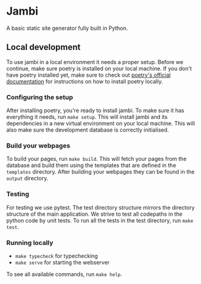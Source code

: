 # Jambi

A basic static site generator fully built in Python.

## Local development

To use jambi in a local environment it needs a proper setup. Before we continue, make sure poetry is installed on your local machine.
If you don't have poetry installed yet, make sure to check out [poetry's official documentation](https://python-poetry.org/docs/) for instructions on how to install poetry locally.

### Configuring the setup
After installing poetry, you're ready to install jambi. To make sure it has everything it needs, run `make setup`.
This will install jambi and its dependencies in a new virtual environment on your local machine.
This will also make sure the development database is correctly initialised.

### Build your webpages
To build your pages, run `make build`. 
This will fetch your pages from the database and build them using the templates that are defined in the `templates` directory.
After building your webpages they can be found in the `output` directory.

### Testing
For testing we use pytest. The test directory structure mirrors the directory structure of the main application. We strive to test all codepaths in the python code by unit tests. To run all the tests in the test directory, run `make test`.

### Running locally

- `make typecheck` for typechecking
- `make serve` for starting the webserver

To see all available commands, run `make help`.

